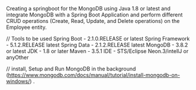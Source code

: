 Creating a springboot for the MongoDB using Java 1.8 or latest 
and integrate MongoDB with a Spring Boot Application and perform 
different CRUD operations (Create, Read, Update, and Delete operations) on the Employee entity.

// Tools to be used 
                    Spring Boot - 2.1.0.RELEASE or latest
                    Spring Framework - 5.1.2.RELEASE latest
                    Spring Data - 2.1.2.RELEASE latest
                    MongoDB - 3.8.2 or latest
                    JDK - 1.8 or later
                    Maven - 3.5.1
                    IDE - STS/Eclipse Neon.3/intellJ or anyOther
                    
//  install, Setup and Run MongoDB in the background (https://www.mongodb.com/docs/manual/tutorial/install-mongodb-on-windows/)
.
